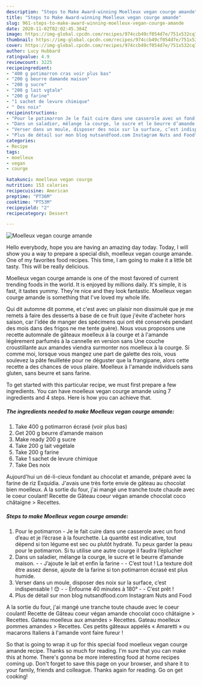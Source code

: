 ```yaml
---
description: "Steps to Make Award-winning Moelleux vegan courge amande"
title: "Steps to Make Award-winning Moelleux vegan courge amande"
slug: 961-steps-to-make-award-winning-moelleux-vegan-courge-amande
date: 2020-11-02T02:02:45.384Z
image: https://img-global.cpcdn.com/recipes/974ccb49cf054d7e/751x532cq70/moelleux-vegan-courge-amande-photo-principale-de-la-recette.jpg
thumbnail: https://img-global.cpcdn.com/recipes/974ccb49cf054d7e/751x532cq70/moelleux-vegan-courge-amande-photo-principale-de-la-recette.jpg
cover: https://img-global.cpcdn.com/recipes/974ccb49cf054d7e/751x532cq70/moelleux-vegan-courge-amande-photo-principale-de-la-recette.jpg
author: Lucy Hubbard
ratingvalue: 4.9
reviewcount: 3225
recipeingredient:
- "400 g potimarron cras voir plus bas"
- "200 g beurre damande maison"
- "200 g sucre"
- "200 g lait vgtale"
- "200 g farine"
- "1 sachet de levure chimique"
- " Des noix"
recipeinstructions:
- "Pour le potimarron Je le fait cuire dans une casserole avec un fond d’eau et je l’écrase à la fourchette. La quantité est indicative, tout dépend si ton légume est sec ou plutôt hydraté. Tu peux garder la peau pour le potimarron. Si tu utilise une autre courge il faudra l’éplucher"
- "Dans un saladier, mélange la courge, le sucre et le beurre d’amande maison.  J’ajoute le lait et enfin la farine  C’est tout ! La texture doit être assez dense, ajoute de la farine si ton potimarron écrasé est plus humide."
- "Verser dans un moule, disposer des noix sur la surface, c’est indispensable ! 😊  Enfourne 40 minutes à 180°  C’est prêt !"
- "Plus de détail sur mon blog nutsandfood.com Instagram Nuts and Food"
categories:
- Recipe
tags:
- moelleux
- vegan
- courge

katakunci: moelleux vegan courge 
nutrition: 153 calories
recipecuisine: American
preptime: "PT36M"
cooktime: "PT53M"
recipeyield: "2"
recipecategory: Dessert

---
```



![Moelleux vegan courge amande](https://img-global.cpcdn.com/recipes/974ccb49cf054d7e/751x532cq70/moelleux-vegan-courge-amande-photo-principale-de-la-recette.jpg)

Hello everybody, hope you are having an amazing day today. Today, I will show you a way to prepare a special dish, moelleux vegan courge amande. One of my favorites food recipes. This time, I am going to make it a little bit tasty. This will be really delicious.

Moelleux vegan courge amande is one of the most favored of current trending foods in the world. It is enjoyed by millions daily. It's simple, it is fast, it tastes yummy. They're nice and they look fantastic. Moelleux vegan courge amande is something that I've loved my whole life.

Qui dit automne dit pomme, et c&#39;est avec un plaisir non dissimulé que je me remets à faire des desserts à base de ce fruit (que j&#39;évite d&#39;acheter hors saison, car l&#39;idée de manger des spécimens qui ont été conservés pendant des mois dans des frigos ne me tente guère). Nous vous proposons une recette automnale de gâteaux moelleux à la courge et à l&#39;amande légèrement parfumés à la cannelle en version sans Une couche croustillante aux amandes viendra surmonter nos moelleux à la courge. Si comme moi, lorsque vous mangez une part de galette des rois, vous soulevez la pâte feuilletée pour ne déguster que la frangipane, alors cette recette a des chances de vous plaire. Moelleux à l&#39;amande individuels sans gluten, sans beurre et sans farine.


To get started with this particular recipe, we must first prepare a few ingredients. You can have moelleux vegan courge amande using 7 ingredients and 4 steps. Here is how you can achieve that.

<!--inarticleads1-->

##### The ingredients needed to make Moelleux vegan courge amande:

1. Take 400 g potimarron écrasé (voir plus bas)
1. Get 200 g beurre d’amande maison
1. Make ready 200 g sucre
1. Take 200 g lait végétale
1. Take 200 g farine
1. Take 1 sachet de levure chimique
1. Take  Des noix


Aujourd&#39;hui un dé-li-cieux fondant au chocolat et amande, préparé avec la farine de riz Exquidia. J&#39;avais une très forte envie de gâteau au chocolat bien moelleux. A la sortie du four, j&#39;ai mangé une tranche toute chaude avec le coeur coulant! Recette de Gâteau coeur végan amande chocolat coco châtaigne &gt; Recettes. 

<!--inarticleads2-->

##### Steps to make Moelleux vegan courge amande:

1. Pour le potimarron - Je le fait cuire dans une casserole avec un fond d’eau et je l’écrase à la fourchette. La quantité est indicative, tout dépend si ton légume est sec ou plutôt hydraté. Tu peux garder la peau pour le potimarron. Si tu utilise une autre courge il faudra l’éplucher
1. Dans un saladier, mélange la courge, le sucre et le beurre d’amande maison. -  - J’ajoute le lait et enfin la farine -  - C’est tout ! La texture doit être assez dense, ajoute de la farine si ton potimarron écrasé est plus humide.
1. Verser dans un moule, disposer des noix sur la surface, c’est indispensable ! 😊 -  - Enfourne 40 minutes à 180° -  - C’est prêt !
1. Plus de détail sur mon blog nutsandfood.com Instagram Nuts and Food


A la sortie du four, j&#39;ai mangé une tranche toute chaude avec le coeur coulant! Recette de Gâteau coeur végan amande chocolat coco châtaigne &gt; Recettes. Gateau moelleux aux amandes &gt; Recettes. Gateau moelleux pommes amandes &gt; Recettes. Ces petits gâteaux appelés « Amaretti » ou macarons Italiens à l&#39;amande vont faire fureur ! 

So that is going to wrap it up for this special food moelleux vegan courge amande recipe. Thanks so much for reading. I'm sure that you can make this at home. There's gonna be more interesting food at home recipes coming up. Don't forget to save this page on your browser, and share it to your family, friends and colleague. Thanks again for reading. Go on get cooking!
